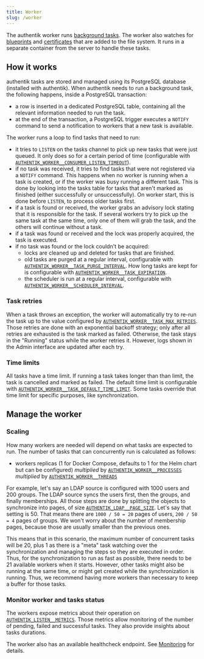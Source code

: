 ```yaml
---
title: Worker
slug: /worker
---
```


The authentik worker runs [background tasks](../background-tasks.md). The worker also watches for [blueprints](../../customize/blueprints/index.mdx#storage---file) and [certificates](../certificates.md#external-certificates) that are added to the file system. It runs in a separate container from the server to handle these tasks.

## How it works

authentik tasks are stored and managed using its PostgreSQL database (installed with authentik). When authentik needs to run a background task, the following happens, inside a PostgreSQL transaction:

- a row is inserted in a dedicated PostgreSQL table, containing all the relevant information needed to run the task.
- at the end of the transaction, a PostgreSQL trigger executes a `NOTIFY` command to send a notification to workers that a new task is available.

The worker runs a loop to find tasks that need to run:

- it tries to `LISTEN` on the tasks channel to pick up new tasks that were just queued. It only does so for a certain period of time (configurable with [`AUTHENTIK_WORKER__CONSUMER_LISTEN_TIMEOUT`](../../install-config/configuration/configuration.mdx#authentik_worker__consumer_listen_timeout)).
- if no task was received, it tries to find tasks that were not registered via a `NOTIFY` command. This happens when no worker is running when a task is created, or if the worker was busy running a different task. This is done by looking into the tasks table for tasks that aren't marked as finished (either successfully or unsuccessfully). On worker start, this is done before `LISTEN`, to process older tasks first.
- if a task is found or received, the worker grabs an advisory lock stating that it is responsible for the task. If several workers try to pick up the same task at the same time, only one of them will grab the task, and the others will continue without a task.
- if a task was found or received and the lock was properly acquired, the task is executed.
- if no task was found or the lock couldn't be acquired:
    - locks are cleaned up and deleted for tasks that are finished.
    - old tasks are purged at a regular interval, configurable with [`AUTHENTIK_WORKER__TASK_PURGE_INTERVAL`](../../install-config/configuration/configuration.mdx#authentik_worker__task_purge_interval). How long tasks are kept for is configurable with [`AUTHENTIK_WORKER__TASK_EXPIRATION`](../../install-config/configuration/configuration.mdx#authentik_worker__task_expiration).
    - the scheduler is run at a regular interval, configurable with [`AUTHENTIK_WORKER__SCHEDULER_INTERVAL`](../../install-config/configuration/configuration.mdx#authentik_worker__scheduler_interval).

### Task retries

When a task throws an exception, the worker will automatically try to re-run the task up to the value configured by [`AUTHENTIK_WORKER__TASK_MAX_RETRIES`](../../install-config/configuration/configuration.mdx#authentik_worker__task_max_retries). Those retries are done with an exponential backoff strategy; only after all retries are exhausted is the task marked as failed. Otherwise, the task stays in the "Running" status while the worker retries it. However, logs shown in the Admin interface are updated after each try.

### Time limits

All tasks have a time limit. If running a task takes longer than than limit, the task is cancelled and marked as failed. The default time limit is configurable with [`AUTHENTIK_WORKER__TASK_DEFAULT_TIME_LIMIT`](../../install-config/configuration/configuration.mdx#authentik_worker__task_default_time_limit). Some tasks override that time limit for specific purposes, like synchronization.

## Manage the worker

### Scaling

How many workers are needed will depend on what tasks are expected to run. The number of tasks that can concurrently run is calculated as follows:

- workers replicas (1 for Docker Compose, defaults to 1 for the Helm chart but can be configured) _multiplied_ by [`AUTHENTIK_WORKER__PROCESSES`](../../install-config/configuration/configuration.mdx#authentik_worker__processes) _multiplied_ by [`AUTHENTIK_WORKER__THREADS`](../../install-config/configuration/configuration.mdx#authentik_worker__threads)

For example, let's say an LDAP source is configured with 1000 users and 200 groups. The LDAP source syncs the users first, then the groups, and finally memberships. All those steps are done by splitting the objects to synchronize into pages, of size [`AUTHENTIK_LDAP__PAGE_SIZE`](../../install-config/configuration/configuration.mdx#authentik_ldap__page_size). Let's say that setting is 50. That means there are `1000 / 50 = 20` pages of users, `200 / 50 = 4` pages of groups. We won't worry about the number of membership pages, because those are usually smaller than the previous ones.

This means that in this scenario, the maximum number of concurrent tasks will be 20, plus 1 as there is a "meta" task watching over the synchronization and managing the steps so they are executed in order. Thus, for the synchronization to run as fast as possible, there needs to be 21 available workers when it starts. However, other tasks might also be running at the same time, or might get created while the synchronization is running. Thus, we recommend having more workers than necessary to keep a buffer for those tasks.

### Monitor worker and tasks status

The workers expose metrics about their operation on [`AUTHENTIK_LISTEN__METRICS`](../../install-config/configuration/configuration.mdx#authentik_listen__metrics). Those metrics allow monitoring of the number of pending, failed and successful tasks. They also provide insights about tasks durations.

The worker also has an available healthcheck endpoint. See [Monitoring](./monitoring.md#worker-monitoring) for details.

